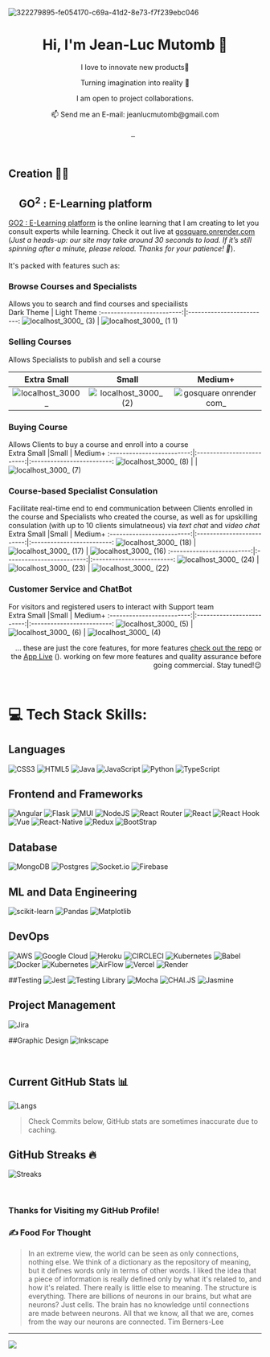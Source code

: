 ![322279895-fe054170-c69a-41d2-8e73-f7f239ebc046](https://github.com/user-attachments/assets/979ca174-74e7-4479-bcb3-eedd157058f9)
<h1 align="center">
  Hi, I'm Jean-Luc Mutomb 👋 </br> 
</h1>
<p align="center">I love to innovate new products🧱</p>
<p align="center">Turning imagination into reality 🚀</p>
<p align="center">I am open to project collaborations.</p>
<p align="center">📫 Send me an E-mail: jeanlucmutomb@gmail.com</p>
<p align="center">
<a href="https://sit.uct.ac.za" target="_blank">
  <img alt="" src="https://sit.uct.ac.za/sites/default/files/uct_ac_za/sit_logo_darkgrey_whitetext.jpg_.png" style="vertical-align:center" />
</a>
 <a href="https://buymeacoffee.com/jeanlucmutc" target="_blank"><img alt="" src="https://img.shields.io/badge/Donate-ffdd00?style=for-the-badge&logo=buy-me-a-coffee&logoColor=black" style="vertical-align:center" />
 </a>
 <a href="https://github.com/mutomb?tab=repositories" target="_blank"><img alt="" src="https://img.shields.io/badge/Portfolio-000?logo=vercel&logoColor=yellow&style=for-the-badge" style="vertical-align:center" /></a>
<a href="https://x.com/jean_luc_mutomb" target="_blank"><img alt="" src="https://img.shields.io/badge/Twitter-000?logo=X&logoColor=ffffff&style=for-the-badge" style="vertical-align:center" /></a>
<a href="https://www.linkedin.com/in/jeanluc-mutomb-068b9b290" target="_blank"><img alt="" src="https://img.shields.io/badge/LinkedIn-000?logo=linkedin&logoColor=0A66C2&style=for-the-badge" style="vertical-align:center" /></a>
</p>
</br>

## Creation 👨‍💻

## <img src="https://github.com/mutomb/gosquare/blob/skeleton/client/public/logo.svg" width="16px" />  GO<sup>2</sup> : E-Learning platform
[GO2  : E-Learning platform](https://gosquare.onrender.com) is the online learning that I am creating to let you consult experts while learning. Check it out live at <a href='https://gosquare.onrender.com'>gosquare.onrender.com</a> (*Just a heads-up: our site may take around 30 seconds to load. If it’s still spinning after a minute, please reload. Thanks for your patience! 🚀*).<br/><br/>It's packed with features such as:

### Browse Courses and Specialists 
Allows you to search and find courses and speciailists</br>
Dark Theme            |  Light Theme
:-------------------------:|:-------------------------:
![localhost_3000_ (3)](https://github.com/user-attachments/assets/b9cf547b-8b8d-406a-8aff-7c12c8f9a18c) | ![localhost_3000_ (1 1)](https://github.com/user-attachments/assets/45267c82-bf23-4e5b-b377-9c471fc6396e)

### Selling Courses
Allows Specialists to publish and sell a course</br>
 
Extra Small                    |Small                      | Medium+
:-------------------------:|:-------------------------:|:-------------------------:
![localhost_3000_](https://github.com/user-attachments/assets/50d2f53e-5015-484f-a878-aee1b51137f8)  |  ![localhost_3000_ (2)](https://github.com/user-attachments/assets/cc036a18-088b-43de-b409-ba500727cc54) |  ![gosquare onrender com_](https://github.com/user-attachments/assets/bff3908c-9ab1-46ad-9128-54a971869a1d)


### Buying Course
Allows Clients to buy a course and enroll into a course</br>
Extra Small                    |Small                      | Medium+
:-------------------------:|:-------------------------:|:-------------------------:
![localhost_3000_ (8)](https://github.com/user-attachments/assets/c9e530a6-018c-478b-9b83-fc6235814f99)  | | ![localhost_3000_ (7)](https://github.com/user-attachments/assets/e12be8e4-eb41-4765-8b30-ab25fec1788c)


### Course-based Specialist Consulation
Facilitate real-time end to end communication between Clients enrolled in the course and Specialists who created the course, as well as for upskilling consulation (with up to 10 clients simulatneous) via *text chat* and *video chat* </br>
Extra Small                    |Small                      | Medium+
:-------------------------:|:-------------------------:|:-------------------------:
![localhost_3000_ (18)](https://github.com/user-attachments/assets/eb72db60-80bb-401e-8cfb-03438d1cf786) |  ![localhost_3000_ (17)](https://github.com/user-attachments/assets/409f9058-bb82-475d-9f79-8638479900fb)  |  ![localhost_3000_ (16)](https://github.com/user-attachments/assets/dc0c1984-ff7f-4c3a-8101-13cffab06162)
:-------------------------:|:-------------------------:|:-------------------------:
![localhost_3000_ (24)](https://github.com/user-attachments/assets/c232c1c0-f417-4f42-ae6d-1a7075c3aafb)  | ![localhost_3000_ (23)](https://github.com/user-attachments/assets/c16ffe6a-108c-458e-ac10-ef4000636a71)  |  ![localhost_3000_ (22)](https://github.com/user-attachments/assets/4516216f-bb8e-4e79-999b-c060b82a884f)

### Customer Service and ChatBot
For visitors and registered users to interact with Support team</br>
Extra Small                    |Small                      | Medium+
:-------------------------:|:-------------------------:|:-------------------------:
![localhost_3000_ (5)](https://github.com/user-attachments/assets/12fce53d-b6c8-45dd-b447-ff5507c80a6c)  |  ![localhost_3000_ (6)](https://github.com/user-attachments/assets/e78e4948-2d5c-4f57-b1c9-97c2446780fd)  | ![localhost_3000_ (4)](https://github.com/user-attachments/assets/49bafcae-e8d8-4afd-9973-b07197029fb3)
 

<p align="right">... these are just the core features, for more features <a href='https://github.com/mutomb/gosquare'>check out the repo</a> or the <a href='https://github.com/mutomb/gosquare'>App Live</a> (). working on few more features and quality assurance before going commercial. Stay tuned!😉 </p>

<br/>

# 💻 Tech Stack Skills:
## Languages
![CSS3](https://img.shields.io/badge/css3-%231572B6.svg?style=for-the-badge&logo=css3&logoColor=white) ![HTML5](https://img.shields.io/badge/html5-%23E34F26.svg?style=for-the-badge&logo=html5&logoColor=white) ![Java](https://img.shields.io/badge/java-%23ED8B00.svg?style=for-the-badge&logo=openjdk&logoColor=white) ![JavaScript](https://img.shields.io/badge/javascript-%23323330.svg?style=for-the-badge&logo=javascript&logoColor=%23F7DF1E) ![Python](https://img.shields.io/badge/python-3670A0?style=for-the-badge&logo=python&logoColor=ffdd54) ![TypeScript](https://img.shields.io/badge/typescript-%23007ACC.svg?style=for-the-badge&logo=typescript&logoColor=white) 

## Frontend and Frameworks
![Angular](https://img.shields.io/badge/angular-%23DD0031.svg?style=for-the-badge&logo=angular&logoColor=white) ![Flask](https://img.shields.io/badge/flask-%23000.svg?style=for-the-badge&logo=flask&logoColor=white) ![MUI](https://img.shields.io/badge/MUI-%230081CB.svg?style=for-the-badge&logo=mui&logoColor=white) ![NodeJS](https://img.shields.io/badge/node.js-6DA55F?style=for-the-badge&logo=node.js&logoColor=white) ![React Router](https://img.shields.io/badge/React_Router-CA4245?style=for-the-badge&logo=react-router&logoColor=white) ![React](https://img.shields.io/badge/react-%2320232a.svg?style=for-the-badge&logo=react&logoColor=%2361DAFB) ![React Hook](https://img.shields.io/badge/React%20Hook%20Form-%23EC5990.svg?style=for-the-badge&logo=reacthookform&logoColor=white) ![Vue](https://img.shields.io/badge/Vue.js-35495E?style=for-the-badge&logo=vue.js&logoColor=4FC08D) ![React-Native](https://img.shields.io/badge/React_Native-20232A?style=for-the-badge&logo=react&logoColor=61DAFB) ![Redux](https://img.shields.io/badge/redux-%23593d88.svg?style=for-the-badge&logo=redux&logoColor=white) ![BootStrap](https://img.shields.io/badge/Bootstrap-563D7C?style=for-the-badge&logo=bootstrap&logoColor=white) 

## Database
![MongoDB](https://img.shields.io/badge/MongoDB-%234ea94b.svg?style=for-the-badge&logo=mongodb&logoColor=white) ![Postgres](https://img.shields.io/badge/postgres-%23316192.svg?style=for-the-badge&logo=postgresql&logoColor=white) ![Socket.io](https://img.shields.io/badge/Socket.io-black?style=for-the-badge&logo=socket.io&badgeColor=010101) ![Firebase](https://img.shields.io/badge/Firebase-039BE5?style=for-the-badge&logo=Firebase&logoColor=white)

## ML and Data Engineering
![scikit-learn](https://img.shields.io/badge/scikit--learn-%23F7931E.svg?style=for-the-badge&logo=scikit-learn&logoColor=white)
![Pandas](https://img.shields.io/badge/pandas-%23150458.svg?style=for-the-badge&logo=pandas&logoColor=white) ![Matplotlib](https://img.shields.io/badge/Matplotlib-%23ffffff.svg?style=for-the-badge&logo=Matplotlib&logoColor=black) 

## DevOps
![AWS](https://img.shields.io/badge/AWS-%23FF9900.svg?style=for-the-badge&logo=amazon-aws&logoColor=white) ![Google Cloud](https://img.shields.io/badge/GoogleCloud-%234285F4.svg?style=for-the-badge&logo=google-cloud&logoColor=white) ![Heroku](https://img.shields.io/badge/heroku-%23430098.svg?style=for-the-badge&logo=heroku&logoColor=white) ![CIRCLECI](https://img.shields.io/badge/CIRCLECI-02303A.svg?style=for-the-badge&logo=CIRCLECI&logoColor=white&color=%23343434) ![Kubernetes](https://img.shields.io/badge/kubernetes-%23326ce5.svg?style=for-the-badge&logo=kubernetes&logoColor=white) ![Babel](https://img.shields.io/badge/Babel-F9DC3e?style=for-the-badge&logo=babel&logoColor=black) ![Docker](https://img.shields.io/badge/docker-%230db7ed.svg?style=for-the-badge&logo=docker&logoColor=white) ![Kubernetes](https://img.shields.io/badge/kubernetes-%23326ce5.svg?style=for-the-badge&logo=kubernetes&logoColor=white) ![AirFlow](https://img.shields.io/badge/Airflow-017CEE?style=for-the-badge&logo=Apache%20Airflow&logoColor=white) ![Vercel](https://img.shields.io/badge/Vercel-000000?style=for-the-badge&logo=vercel&logoColor=white) ![Render](https://img.shields.io/badge/Render-46E3B7?style=for-the-badge&logo=render&logoColor=white)

##Testing
![Jest](https://img.shields.io/badge/-jest-%23C21325?style=for-the-badge&logo=jest&logoColor=white) ![Testing Library](https://img.shields.io/badge/testing%20library-323330?style=for-the-badge&logo=testing-library&logoColor=red) ![Mocha](https://img.shields.io/badge/mocha.js-323330?style=for-the-badge&logo=mocha&logoColor=Brown) ![CHAI.JS](https://img.shields.io/badge/chai.js-323330?style=for-the-badge&logo=chai&logoColor=red) ![Jasmine](https://img.shields.io/badge/jasmine-%238A4182.svg?style=for-the-badge&logo=jasmine&logoColor=white)

## Project Management
![Jira](https://img.shields.io/badge/jira-%230A0FFF.svg?style=for-the-badge&logo=jira&logoColor=white)

##Graphic Design
![Inkscape](https://img.shields.io/badge/Inkscape-e0e0e0?style=for-the-badge&logo=inkscape&logoColor=080A13)  

<br/>

## Current GitHub Stats 📊
<!--![Stats](https://github-readme-stats.vercel.app/api?username=mutomb&show_icons=true&hide_border=false&theme=jolly&count_private=true&include_all_commits=true) -->
![Langs](https://github-readme-stats.vercel.app/api/top-langs/?username=mutomb&show_icons=true&hide_border=false&theme=jolly&count_private=true&include_all_commits=true&layout=compact)
> Check Commits below, GitHub stats are sometimes inaccurate due to caching.

## GitHub Streaks 🔥
![Streaks](http://github-readme-streak-stats.herokuapp.com?user=mutomb&theme=jolly&date_format=j%20M%5B%20Y%5D)

<br/>

### Thanks for Visiting my GitHub Profile!

### ✍️ Food For Thought
<blockquote class="otro-blockquote"> In an extreme view, the world can be seen as only connections, nothing else. We think of a dictionary as the repository of meaning, but it defines words only in terms of other words. I liked the idea that a piece of information is really defined only by what it's related to, and how it's related. There really is little else to meaning. The structure is everything. There are billions of neurons in our brains, but what are neurons? Just cells. The brain has no knowledge until connections are made between neurons. All that we know, all that we are, comes from the way our neurons are connected.
<span>Tim Berners-Lee</span>
</blockquote>

---
[![](https://visitcount.itsvg.in/api?id=mutomb&icon=0&color=0)](https://visitcount.itsvg.in)




